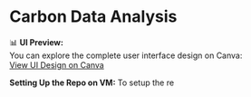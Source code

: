 # Carbon Data Analysis

📊 **UI Preview:**  
You can explore the complete user interface design on Canva:  
[View UI Design on Canva](https://www.canva.com/design/DAGoDTmK3Es/oRuPxeQ5GHmkiCnoL_BEzw/edit?utm_content=DAGoDTmK3Es&utm_campaign=designshare&utm_medium=link2&utm_source=sharebutton)

**Setting Up the Repo on VM:**
To setup the re